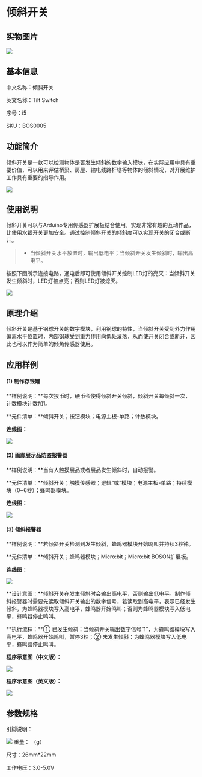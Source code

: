 # 倾斜开关

## 实物图片
![](boson_倾斜开关_实物图片.jpg)

## 基本信息
中文名称：倾斜开关

英文名称：Tilt Switch

序号：i5

SKU：BOS0005

## 功能简介
倾斜开关是一款可以检测物体是否发生倾斜的数字输入模块，在实际应用中具有重要价值，可以用来评估桥梁、房屋、输电线路杆塔等物体的倾斜情况，对开展维护工作具有重要的指导作用。

![](boson_倾斜开关_模块简介.png)

## 使用说明
倾斜开关可以与Arduino专用传感器扩展板结合使用，实现非常有趣的互动作品，比使用水银开关更加安全。通过控制倾斜开关的倾斜度可以实现开关的闭合或断开。

> * 当倾斜开关水平放置时，输出低电平；当倾斜开关发生倾斜时，输出高电平。

按照下图所示连接电路，通电后即可使用倾斜开关控制LED灯的亮灭：当倾斜开关发生倾斜时，LED灯被点亮；否则LED灯被熄灭。

![](boson_倾斜开关_使用说明.png)

## 原理介绍
倾斜开关是基于钢球开关的数字模块，利用钢球的特性，当倾斜开关受到外力作用偏离水平位置时，内部钢球受到重力作用向低处滚落，从而使开关闭合或断开，因此也可以作为简单的倾角传感器使用。

## 应用样例
#### (1) 制作存钱罐
**样例说明：**每次投币时，硬币会使得倾斜开关倾斜，倾斜开关每倾斜一次，计数模块计数加1。

**元件清单：**倾斜开关；按钮模块；电源主板-单路；计数模块。

**连线图：**

![](boson_倾斜开关_应用样例1_连线图.png)

#### (2) 画廊展示品防盗报警器
**样例说明：**当有人触摸展品或者展品发生倾斜时，自动报警。

**元件清单：**倾斜开关；触摸传感器；逻辑“或”模块；电源主板-单路；持续模块（0~6秒）；蜂鸣器模块。

**连线图：**

![](boson_倾斜开关_应用样例2_连线图.png)

#### (3) 倾斜报警器
**样例说明：**若倾斜开关检测到发生倾斜，蜂鸣器模块开始鸣叫并持续3秒钟。

**元件清单：**倾斜开关；蜂鸣器模块；Micro:bit；Micro:bit BOSON扩展板。

**连线图：**

![](boson_倾斜开关_应用样例3_连线图.png)

**设计意图：**倾斜开关在发生倾斜时会输出高电平，否则输出低电平。制作倾斜报警器时需要先读取倾斜开关输出的数字信号，若读取到高电平，表示已经发生倾斜，为蜂鸣器模块写入高电平，蜂鸣器开始鸣叫；否则为蜂鸣器模块写入低电平，蜂鸣器停止鸣叫。

**执行流程：**① 已发生倾斜：当倾斜开关输出数字信号“1”，为蜂鸣器模块写入高电平，蜂鸣器开始鸣叫，暂停3秒；② 未发生倾斜：为蜂鸣器模块写入低电平，蜂鸣器停止鸣叫。

**程序示意图（中文版）：**

![](boson_倾斜开关_应用样例3_程序示意图中文版.png)

**程序示意图（英文版）：**

![](boson_倾斜开关_应用样例3_程序示意图英文版.png)

## 参数规格
引脚说明：

![](boson_倾斜开关_引脚说明.png)
重量： （g）

尺寸：26mm*22mm

工作电压：3.0-5.0V